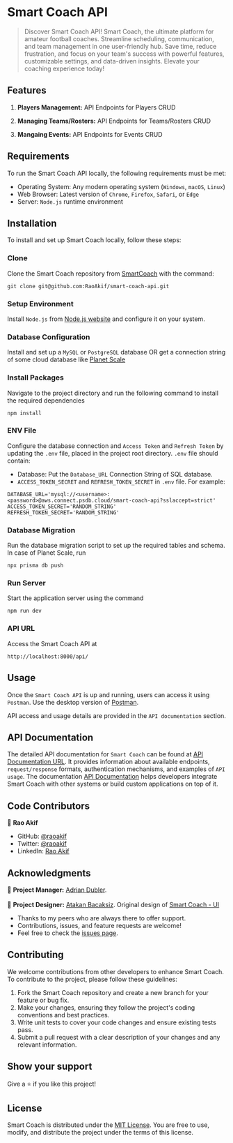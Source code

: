 # Smart Coach API
> Discover Smart Coach API! Smart Coach, the ultimate platform for amateur football coaches. Streamline scheduling, communication, and team management in one user-friendly hub. Save time, reduce frustration, and focus on your team's success with powerful features, customizable settings, and data-driven insights. Elevate your coaching experience today!

## Features
1. **Players Management:** API Endpoints for Players CRUD

2. **Managing Teams/Rosters:**  API Endpoints for Teams/Rosters CRUD

3. **Mangaing Events:**  API Endpoints for Events CRUD

## Requirements

To run the Smart Coach API locally, the following requirements must be met:

- Operating System: Any modern operating system (`Windows`, `macOS`, `Linux`)
- Web Browser: Latest version of `Chrome`, `Firefox`, `Safari`, or `Edge`
- Server: `Node.js` runtime environment

## Installation

To install and set up Smart Coach locally, follow these steps:

### Clone
Clone the Smart Coach repository from [SmartCoach](https://github.com/RaoAkif/smart-coach-api) with the command:
```
git clone git@github.com:RaoAkif/smart-coach-api.git
```
### Setup Environment
Install `Node.js` from [Node.js website](https://nodejs.org/en/download) and configure it on your system.

### Database Configuration
Install and set up a `MySQL` or `PostgreSQL` database OR get a connection string of some cloud database like [Planet Scale](https://planetscale.com/)

### Install Packages
Navigate to the project directory and run the following command to install the required dependencies
```
npm install
```
### ENV File
Configure the database connection and `Access Token` and `Refresh Token` by updating the `.env` file, placed in the project root directory.
`.env` file should contain:
  - Database: Put the `Database_URL` Connection String of SQL database.
  - `ACCESS_TOKEN_SECRET` and `REFRESH_TOKEN_SECRET` in `.env` file.
   For example:

```
DATABASE_URL='mysql://<username>:<password>@aws.connect.psdb.cloud/smart-coach-api?sslaccept=strict'
ACCESS_TOKEN_SECRET='RANDOM_STRING'
REFRESH_TOKEN_SECRET='RANDOM_STRING'
```

### Database Migration
Run the database migration script to set up the required tables and schema. In case of Planet Scale, run
```
npx prisma db push
```

### Run Server
Start the application server using the command
```
npm run dev
```

### API URL
Access the Smart Coach API at
```
http://localhost:8000/api/
```

## Usage

Once the `Smart Coach API` is up and running, users can access it using `Postman`. Use the desktop version of [Postman](https://www.postman.com/downloads/).

API access and usage details are provided in the `API documentation` section.

## API Documentation

The detailed API documentation for `Smart Coach` can be found at [API Documentation URL](https://smart-coach-api.vercel.app/api-docs). It provides information about available endpoints, `request/response` formats, authentication mechanisms, and examples of `API usage`. The documentation [API Documentation](https://smart-coach-api.vercel.app/api-docs) helps developers integrate Smart Coach with other systems or build custom applications on top of it.

## Code Contributors

👤 **Rao Akif**
- GitHub: [@raoakif](https://github.com/RaoAkif)
- Twitter: [@raoakif](https://twitter.com/RaoAkif)
- LinkedIn: [Rao Akif](https://linkedin.com/in/RaoAkif)

## Acknowledgments
👤 **Project Manager:**   [Adrian Dubler](https://www.linkedin.com/in/adrian-dubler). <br><br>
👤 **Project Designer:**  [Atakan Bacaksiz](https://www.linkedin.com/in/atakanbacaksiz). Original design of [Smart Coach - UI](https://www.figma.com/file/CTngvtmn5qXkjlEpXlDfAT/smartcoach-ui?type=design&mode=design&t=zihPgAIp5oaHmQkm-0)
  - Thanks to my peers who are always there to offer support.
  - Contributions, issues, and feature requests are welcome!
  - Feel free to check the [issues page](../../issues/).
 
## Contributing

We welcome contributions from other developers to enhance Smart Coach. To contribute to the project, please follow these guidelines:

1. Fork the Smart Coach repository and create a new branch for your feature or bug fix.
2. Make your changes, ensuring they follow the project's coding conventions and best practices.
3. Write unit tests to cover your code changes and ensure existing tests pass.
4. Submit a pull request with a clear description of your changes and any relevant information.

## Show your support

Give a ⭐️ if you like this project!

## License

Smart Coach is distributed under the [MIT License](./MIT.md). You are free to use, modify, and distribute the project under the terms of this license.
